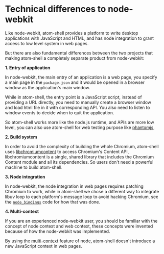 # Technical differences to node-webkit

Like node-webkit, atom-shell provides a platform to write desktop applications
with JavaScript and HTML, and has node integration to grant access to low level
system in web pages.

But there are also fundamental differences between the two projects that making
atom-shell a completely separate product from node-webkit:

**1. Entry of application**

In node-webkit, the main entry of an application is a web page, you specify a
main page in the `package.json` and it would be opened in a browser window as
the application's main window.

While in atom-shell, the entry point is a JavaScript script, instead of
providing a URL directly, you need to manually create a browser window and load
html file in it with corresponding API. You also need to listen to window events
to decide when to quit the application.

So atom-shell works more like the node.js runtime, and APIs are more low level,
you can also use atom-shell for web testing purpose like
[phantomjs](http://phantomjs.org/),

**2. Build system**

In order to avoid the complexity of building the whole Chromium, atom-shell uses
[libchromiumcontent](https://github.com/brightray/libchromiumcontent) to access
Chromium's Content API, libchromiumcontent is a single, shared library that
includes the Chromium Content module and all its dependencies. So users don't
need a powerful machine to build atom-shell.

**3. Node integration**

In node-webkit, the node integration in web pages requires patching Chromium to
work, while in atom-shell we chose a different way to integrate libuv loop to
each platform's message loop to avoid hacking Chromium, see the
[`node_bindings`](../../atom/common/) code for how that was done.

**4. Multi-context**

If you are an experienced node-webkit user, you should be familiar with the
concept of node context and web context, these concepts were invented because
of how the node-webkit was implemented.

By using the [multi-context](http://strongloop.com/strongblog/whats-new-node-js-v0-12-multiple-context-execution/)
feature of node, atom-shell doesn't introduce a new JavaScript context in web
pages.
